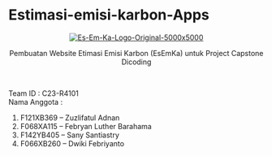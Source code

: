 # Estimasi-emisi-karbon-Apps

<p align="middle"><a href="https://ibb.co/Z1fjgQ6"><img src="https://i.ibb.co/84mCxyD/Es-Em-Ka-Logo-Original-5000x5000.png" alt="Es-Em-Ka-Logo-Original-5000x5000" border="0"></a></p>
 
 <p align="center">Pembuatan Website Etimasi Emisi Karbon (EsEmKa) untuk Project Capstone Dicoding </p><br>
 <p></p>
 
Team ID : C23-R4101
<br> Nama Anggota :
1. F121XB369 – Zuzlifatul Adnan
2. F068XA115 – Febryan Luther Barahama
3. F142YB405 – Sany Santiastry
4. F066XB260 – Dwiki Febriyanto

